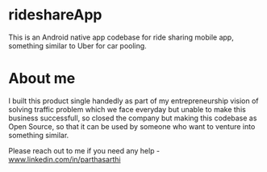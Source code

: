 # rideshareApp

This is an Android native app codebase for ride sharing mobile app, something similar to Uber for car pooling.

# About me

I built this product single handedly as part of my entrepreneurship vision of solving traffic problem which we face everyday but unable to make this business successfull, so closed the company but making this codebase as Open Source, so that it can be used by someone who want to venture into something similar.

Please reach out to me if you need any help -  www.linkedin.com/in/parthasarthi
